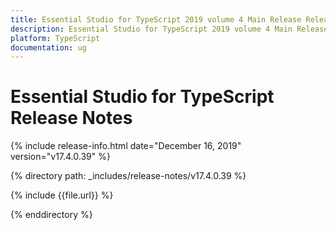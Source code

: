 ```yaml
---
title: Essential Studio for TypeScript 2019 volume 4 Main Release Release Notes  
description: Essential Studio for TypeScript 2019 volume 4 Main Release Release Notes  
platform: TypeScript
documentation: ug
---
```


# Essential Studio for TypeScript  Release Notes  

{% include release-info.html date="December 16, 2019"  version="v17.4.0.39" %} 


{% directory path: _includes/release-notes/v17.4.0.39 %}

{% include {{file.url}} %}

{% enddirectory %}